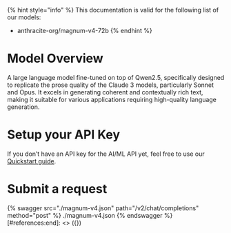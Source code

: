 [#references:start]: <> ({ "template": "openapi" })
{% hint style="info" %}
This documentation is valid for the following list of our models:
* anthracite-org/magnum-v4-72b
{% endhint %}

# Model Overview
A large language model fine-tuned on top of Qwen2.5, specifically designed to replicate the prose quality of the Claude 3 models, particularly Sonnet and Opus. It excels in generating coherent and contextually rich text, making it suitable for various applications requiring high-quality language generation.

# Setup your API Key
If you don’t have an API key for the AI/ML API yet, feel free to use our [Quickstart guide](https://docs.aimlapi.com/quickstart/setting-up).

# Submit a request
{% swagger src="./magnum-v4.json" path="/v2/chat/completions" method="post" %}
./magnum-v4.json
{% endswagger %}
[#references:end]: <> ({})